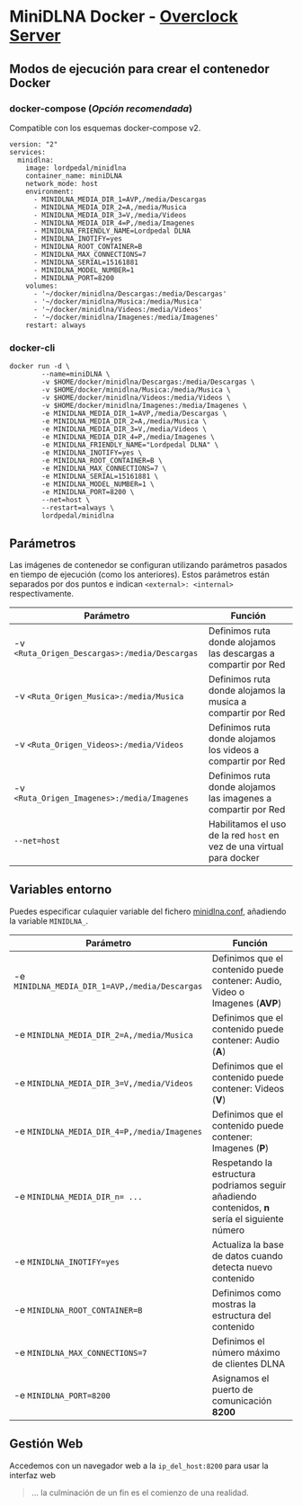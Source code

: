 # MiniDLNA Docker - [Overclock Server](https://lordpedal.github.io)

## Modos de ejecución para crear el contenedor Docker

### docker-compose (*Opción recomendada*)

Compatible con los esquemas docker-compose v2.

```
version: "2"
services:
  minidlna:
    image: lordpedal/minidlna
    container_name: miniDLNA
    network_mode: host
    environment:
      - MINIDLNA_MEDIA_DIR_1=AVP,/media/Descargas
      - MINIDLNA_MEDIA_DIR_2=A,/media/Musica
      - MINIDLNA_MEDIA_DIR_3=V,/media/Videos
      - MINIDLNA_MEDIA_DIR_4=P,/media/Imagenes
      - MINIDLNA_FRIENDLY_NAME=Lordpedal DLNA
      - MINIDLNA_INOTIFY=yes
      - MINIDLNA_ROOT_CONTAINER=B
      - MINIDLNA_MAX_CONNECTIONS=7
      - MINIDLNA_SERIAL=15161881
      - MINIDLNA_MODEL_NUMBER=1
      - MINIDLNA_PORT=8200
    volumes:
      - '~/docker/minidlna/Descargas:/media/Descargas'
      - '~/docker/minidlna/Musica:/media/Musica'
      - '~/docker/minidlna/Videos:/media/Videos'
      - '~/docker/minidlna/Imagenes:/media/Imagenes'
    restart: always
```

### docker-cli

```
docker run -d \
        --name=miniDLNA \
        -v $HOME/docker/minidlna/Descargas:/media/Descargas \
        -v $HOME/docker/minidlna/Musica:/media/Musica \
        -v $HOME/docker/minidlna/Videos:/media/Videos \
        -v $HOME/docker/minidlna/Imagenes:/media/Imagenes \
        -e MINIDLNA_MEDIA_DIR_1=AVP,/media/Descargas \
        -e MINIDLNA_MEDIA_DIR_2=A,/media/Musica \
        -e MINIDLNA_MEDIA_DIR_3=V,/media/Videos \
        -e MINIDLNA_MEDIA_DIR_4=P,/media/Imagenes \
        -e MINIDLNA_FRIENDLY_NAME="Lordpedal DLNA" \
        -e MINIDLNA_INOTIFY=yes \
        -e MINIDLNA_ROOT_CONTAINER=B \
        -e MINIDLNA_MAX_CONNECTIONS=7 \
        -e MINIDLNA_SERIAL=15161881 \
        -e MINIDLNA_MODEL_NUMBER=1 \
        -e MINIDLNA_PORT=8200 \
        --net=host \
        --restart=always \
        lordpedal/minidlna
```

## Parámetros

Las imágenes de contenedor se configuran utilizando parámetros pasados en tiempo de ejecución (como los anteriores). 
Estos parámetros están separados por dos puntos e indican ``<external>: <internal>`` respectivamente. 

| Parámetro | Función |
| ------ | ------ |
| -v ``<Ruta_Origen_Descargas>:/media/Descargas`` | Definimos ruta donde alojamos las descargas a compartir por Red |
| -v ``<Ruta_Origen_Musica>:/media/Musica`` | Definimos ruta donde alojamos la musica a compartir por Red |
| -v ``<Ruta_Origen_Videos>:/media/Videos`` | Definimos ruta donde alojamos los videos a compartir por Red |
| -v ``<Ruta_Origen_Imagenes>:/media/Imagenes`` | Definimos ruta donde alojamos las imagenes a compartir por Red |
| ``--net=host`` | Habilitamos el uso de la red ``host`` en vez de una virtual para docker |

## Variables entorno

Puedes especificar culaquier variable del fichero [minidlna.conf](http://manpages.ubuntu.com/manpages/raring/man5/minidlna.conf.5.html), añadiendo la variable ``MINIDLNA_``.

| Parámetro | Función |
| ------ | ------ |
| -e ``MINIDLNA_MEDIA_DIR_1=AVP,/media/Descargas`` | Definimos que el contenido puede contener: Audio, Video o Imagenes (**AVP**) |
| -e ``MINIDLNA_MEDIA_DIR_2=A,/media/Musica`` | Definimos que el contenido puede contener: Audio (**A**) |
| -e ``MINIDLNA_MEDIA_DIR_3=V,/media/Videos`` | Definimos que el contenido puede contener: Videos (**V**) |
| -e ``MINIDLNA_MEDIA_DIR_4=P,/media/Imagenes`` | Definimos que el contenido puede contener: Imagenes (**P**) |
| -e ``MINIDLNA_MEDIA_DIR_n= ...`` | Respetando la estructura podriamos seguir añadiendo contenidos, **n** sería el siguiente número |
| -e ``MINIDLNA_INOTIFY=yes`` | Actualiza la base de datos cuando detecta nuevo contenido |
| -e ``MINIDLNA_ROOT_CONTAINER=B`` | Definimos como mostras la estructura del contenido |
| -e ``MINIDLNA_MAX_CONNECTIONS=7`` | Definimos el número máximo de clientes DLNA |
| -e ``MINIDLNA_PORT=8200`` | Asignamos el puerto de comunicación **8200** |

## Gestión Web

Accedemos con un navegador web a la ``ip_del_host:8200`` para usar la interfaz web

> ... la culminación de un fin es el comienzo de una realidad.
